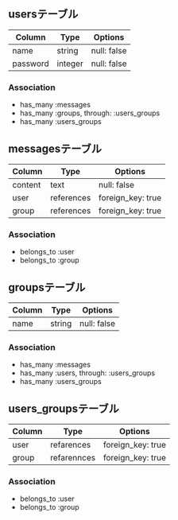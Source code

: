 ## usersテーブル

|Column|Type|Options|
|------|----|-------|
|name|string|null: false|
|password|integer|null: false|

### Association
- has_many :messages
- has_many :groups, through: :users_groups
- has_many :users_groups


## messagesテーブル

|Column|Type|Options|
|------|----|-------|
|content|text|null: false|
|user|references|foreign_key: true|
|group|references|foreign_key: true|

### Association
- belongs_to :user
- belongs_to :group


## groupsテーブル

|Column|Type|Options|
|------|----|-------|
|name|string|null: false|

### Association
- has_many :messages
- has_many :users, through: :users_groups
- has_many :users_groups


## users_groupsテーブル

|Column|Type|Options|
|------|----|-------|
|user|refarences|foreign_key: true|
|group|refarennces|foreign_key: true|

### Association
- belongs_to :user
- belongs_to :group
